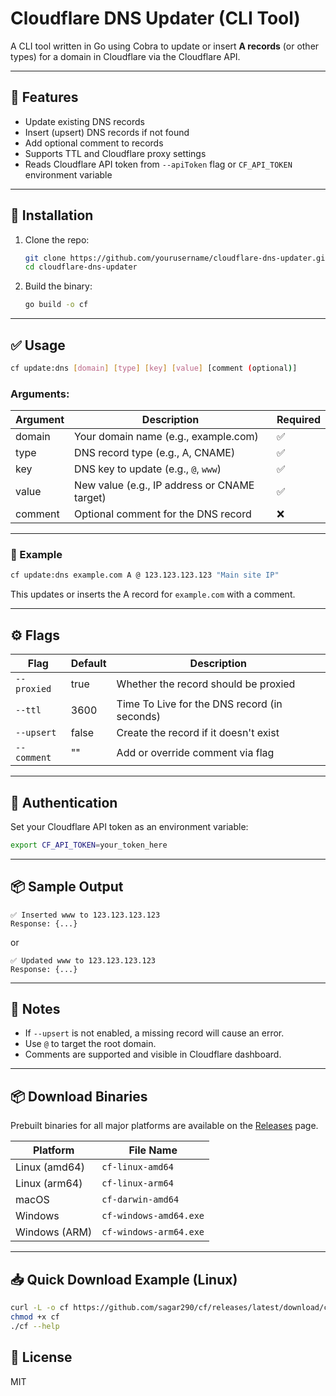 # Cloudflare DNS Updater (CLI Tool)

A CLI tool written in Go using Cobra to update or insert **A records** (or other types) for a domain in Cloudflare via the Cloudflare API.

---

## 🚀 Features

- Update existing DNS records
- Insert (upsert) DNS records if not found
- Add optional comment to records
- Supports TTL and Cloudflare proxy settings
- Reads Cloudflare API token from `--apiToken` flag or `CF_API_TOKEN` environment variable

---

## 🔧 Installation

1. Clone the repo:
   ```bash
   git clone https://github.com/yourusername/cloudflare-dns-updater.git
   cd cloudflare-dns-updater
   ```

2. Build the binary:
   ```bash
   go build -o cf
   ```

---

## ✅ Usage

```bash
cf update:dns [domain] [type] [key] [value] [comment (optional)]
```

### Arguments:

| Argument | Description                                  | Required |
|----------|----------------------------------------------|----------|
| domain   | Your domain name (e.g., example.com)         | ✅       |
| type     | DNS record type (e.g., A, CNAME)             | ✅       |
| key      | DNS key to update (e.g., `@`, `www`)         | ✅       |
| value    | New value (e.g., IP address or CNAME target) | ✅       |
| comment  | Optional comment for the DNS record          | ❌       |

---

### 🔁 Example

```bash
cf update:dns example.com A @ 123.123.123.123 "Main site IP"
```

This updates or inserts the A record for `example.com` with a comment.

---

## ⚙️ Flags

| Flag         | Default | Description                                  |
|--------------|---------|----------------------------------------------|
| `--proxied`  | true    | Whether the record should be proxied         |
| `--ttl`      | 3600    | Time To Live for the DNS record (in seconds) |
| `--upsert`   | false   | Create the record if it doesn't exist        |
| `--comment`  | ""      | Add or override comment via flag             |

---

## 🔐 Authentication

Set your Cloudflare API token as an environment variable:

```bash
export CF_API_TOKEN=your_token_here
```

---

## 📦 Sample Output

```
✅ Inserted www to 123.123.123.123
Response: {...}
```
or
```
✅ Updated www to 123.123.123.123
Response: {...}
```

---

## 📝 Notes

- If `--upsert` is not enabled, a missing record will cause an error.
- Use `@` to target the root domain.
- Comments are supported and visible in Cloudflare dashboard.

---

## 📦 Download Binaries

Prebuilt binaries for all major platforms are available on the [Releases](https://github.com/sagar290/cf/releases) page.

| Platform      | File Name                   |
|---------------|-----------------------------|
| Linux (amd64) | `cf-linux-amd64`            |
| Linux (arm64) | `cf-linux-arm64`            |
| macOS         | `cf-darwin-amd64`           |
| Windows       | `cf-windows-amd64.exe`      |
| Windows (ARM) | `cf-windows-arm64.exe`      |

---

## 📥 Quick Download Example (Linux)

```bash
curl -L -o cf https://github.com/sagar290/cf/releases/latest/download/cf-linux-amd64
chmod +x cf
./cf --help
```

## 📄 License

MIT
